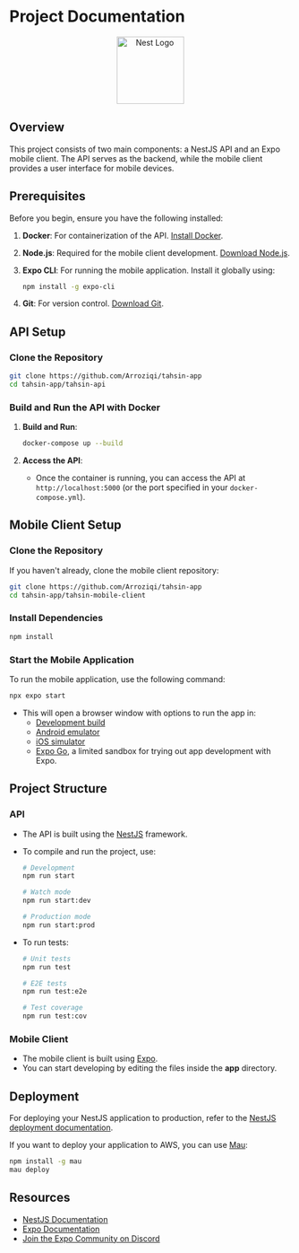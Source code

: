 # Project Documentation

<p align="center">
  <a href="http://nestjs.com/" target="blank"><img src="https://nestjs.com/img/logo-small.svg" width="120" alt="Nest Logo" /></a>
</p>

## Overview

This project consists of two main components: a NestJS API and an Expo mobile client. The API serves as the backend, while the mobile client provides a user interface for mobile devices.

## Prerequisites

Before you begin, ensure you have the following installed:

1. **Docker**: For containerization of the API. [Install Docker](https://www.docker.com/get-started).
2. **Node.js**: Required for the mobile client development. [Download Node.js](https://nodejs.org/).
3. **Expo CLI**: For running the mobile application. Install it globally using:

   ```bash
   npm install -g expo-cli
   ```

4. **Git**: For version control. [Download Git](https://git-scm.com/).

## API Setup

### Clone the Repository

```bash
git clone https://github.com/Arroziqi/tahsin-app
cd tahsin-app/tahsin-api
```

### Build and Run the API with Docker

1. **Build and Run**:

   ```bash
   docker-compose up --build
   ```

2. **Access the API**:
   - Once the container is running, you can access the API at `http://localhost:5000` (or the port specified in your `docker-compose.yml`).

## Mobile Client Setup

### Clone the Repository

If you haven't already, clone the mobile client repository:

```bash
git clone https://github.com/Arroziqi/tahsin-app
cd tahsin-app/tahsin-mobile-client
```

### Install Dependencies

```bash
npm install
```

### Start the Mobile Application

To run the mobile application, use the following command:

```bash
npx expo start
```

- This will open a browser window with options to run the app in:
  - [Development build](https://docs.expo.dev/develop/development-builds/introduction/)
  - [Android emulator](https://docs.expo.dev/workflow/android-studio-emulator/)
  - [iOS simulator](https://docs.expo.dev/workflow/ios-simulator/)
  - [Expo Go](https://expo.dev/go), a limited sandbox for trying out app development with Expo.

## Project Structure

### API

- The API is built using the [NestJS](https://nestjs.com/) framework.
- To compile and run the project, use:

  ```bash
  # Development
  npm run start

  # Watch mode
  npm run start:dev

  # Production mode
  npm run start:prod
  ```

- To run tests:

  ```bash
  # Unit tests
  npm run test

  # E2E tests
  npm run test:e2e

  # Test coverage
  npm run test:cov
  ```

### Mobile Client

- The mobile client is built using [Expo](https://expo.dev).
- You can start developing by editing the files inside the **app** directory.

## Deployment

For deploying your NestJS application to production, refer to the [NestJS deployment documentation](https://docs.nestjs.com/deployment).

If you want to deploy your application to AWS, you can use [Mau](https://mau.nestjs.com):

```bash
npm install -g mau
mau deploy
```

## Resources

- [NestJS Documentation](https://docs.nestjs.com)
- [Expo Documentation](https://docs.expo.dev/)
- [Join the Expo Community on Discord](https://chat.expo.dev)

```

```
